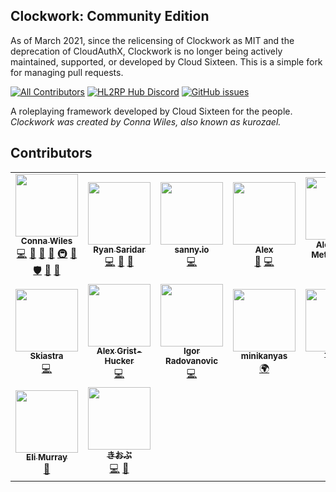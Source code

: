 ## Clockwork: Community Edition
As of March 2021, since the relicensing of Clockwork as MIT and the deprecation of CloudAuthX, Clockwork is no longer being actively maintained, supported, or developed by Cloud Sixteen. This is a simple fork for managing pull requests.

[![All Contributors](https://img.shields.io/badge/all_contributors-15-orange.svg)](#contributors)
[![HL2RP Hub Discord](https://img.shields.io/discord/1008102295491334154.svg)](https://discord.gg/hyPtDAF)
[![GitHub issues](https://img.shields.io/github/issues-raw/Aspect12/ClockworkCE.svg)](https://github.com/Aspect12/ClockworkCE/issues)

A roleplaying framework developed by Cloud Sixteen for the people.  
*Clockwork was created by Conna Wiles, also known as kurozael.*

## Contributors

<!-- ALL-CONTRIBUTORS-LIST:START - Do not remove or modify this section -->
<!-- prettier-ignore-start -->
<!-- markdownlint-disable -->
<table>
  <tr>
    <td align="center"><a href="http://kurozael.com"><img src="https://avatars1.githubusercontent.com/u/486972?v=4" width="100px;" alt=""/><br /><sub><b>Conna Wiles</b></sub></a><br /><a href="https://github.com/CloudSixteen/Clockwork/commits?author=kurozael" title="Code">💻</a> <a href="#maintenance-kurozael" title="Maintenance">🚧</a> <a href="#design-kurozael" title="Design">🎨</a> <a href="https://github.com/CloudSixteen/Clockwork/commits?author=kurozael" title="Documentation">📖</a> <a href="#infra-kurozael" title="Infrastructure (Hosting, Build-Tools, etc)">🚇</a> <a href="#plugin-kurozael" title="Plugin/utility libraries">🔌</a> <a href="#security-kurozael" title="Security">🛡️</a> <a href="#projectManagement-kurozael" title="Project Management">📆</a> <a href="#ideas-kurozael" title="Ideas, Planning, & Feedback">🤔</a></td>
    <td align="center"><a href="https://github.com/VortixDev"><img src="https://avatars1.githubusercontent.com/u/8403417?v=4" width="100px;" alt=""/><br /><sub><b>Ryan Saridar</b></sub></a><br /><a href="https://github.com/CloudSixteen/Clockwork/commits?author=VortixDev" title="Code">💻</a> <a href="#maintenance-VortixDev" title="Maintenance">🚧</a> <a href="#design-VortixDev" title="Design">🎨</a></td>
    <td align="center"><a href="http://sanny.io"><img src="https://avatars2.githubusercontent.com/u/3054653?v=4" width="100px;" alt=""/><br /><sub><b>sanny.io</b></sub></a><br /><a href="https://github.com/CloudSixteen/Clockwork/commits?author=sanny-io" title="Code">💻</a></td>
    <td align="center"><a href="http://alexsavory.me"><img src="https://avatars3.githubusercontent.com/u/838217?v=4" width="100px;" alt=""/><br /><sub><b>Alex</b></sub></a><br /><a href="#design-trurascalz" title="Design">🎨</a> <a href="https://github.com/CloudSixteen/Clockwork/commits?author=trurascalz" title="Code">💻</a></td>
    <td align="center"><a href="https://github.com/ametrocavich"><img src="https://avatars0.githubusercontent.com/u/2490800?v=4" width="100px;" alt=""/><br /><sub><b>Alexander Metrocavich</b></sub></a><br /><a href="https://github.com/CloudSixteen/Clockwork/commits?author=ametrocavich" title="Code">💻</a></td>
    <td align="center"><a href="https://github.com/Gr4Ss"><img src="https://avatars0.githubusercontent.com/u/1671806?v=4" width="100px;" alt=""/><br /><sub><b>Arno Biesmans</b></sub></a><br /><a href="https://github.com/CloudSixteen/Clockwork/commits?author=Gr4Ss" title="Code">💻</a></td>
    <td align="center"><a href="http://jonathandroogh.com"><img src="https://avatars2.githubusercontent.com/u/5252282?v=4" width="100px;" alt=""/><br /><sub><b>Jonathan Droogh</b></sub></a><br /><a href="https://github.com/CloudSixteen/Clockwork/commits?author=xRJx" title="Code">💻</a></td>
  </tr>
  <tr>
    <td align="center"><a href="https://github.com/Skiastra"><img src="https://avatars2.githubusercontent.com/u/8324893?v=4" width="100px;" alt=""/><br /><sub><b>Skiastra</b></sub></a><br /><a href="https://github.com/CloudSixteen/Clockwork/commits?author=Skiastra" title="Code">💻</a></td>
    <td align="center"><a href="http://alexgrist.com"><img src="https://avatars3.githubusercontent.com/u/180351?v=4" width="100px;" alt=""/><br /><sub><b>Alex Grist-Hucker</b></sub></a><br /><a href="https://github.com/CloudSixteen/Clockwork/commits?author=alexgrist" title="Code">💻</a></td>
    <td align="center"><a href="https://github.com/impulsh"><img src="https://avatars0.githubusercontent.com/u/2431907?v=4" width="100px;" alt=""/><br /><sub><b>Igor Radovanovic</b></sub></a><br /><a href="https://github.com/CloudSixteen/Clockwork/commits?author=impulsh" title="Code">💻</a></td>
    <td align="center"><a href="https://github.com/minikanyas"><img src="https://avatars0.githubusercontent.com/u/5072163?v=4" width="100px;" alt=""/><br /><sub><b>minikanyas</b></sub></a><br /><a href="#translation-minikanyas" title="Translation">🌍</a></td>
    <td align="center"><a href="https://github.com/10sa"><img src="https://avatars0.githubusercontent.com/u/16622747?v=4" width="100px;" alt=""/><br /><sub><b>Tensa</b></sub></a><br /><a href="#translation-10sa" title="Translation">🌍</a></td>
    <td align="center"><a href="https://github.com/karl-police"><img src="https://avatars0.githubusercontent.com/u/12023782?v=4" width="100px;" alt=""/><br /><sub><b>karl-police</b></sub></a><br /><a href="#translation-karl-police" title="Translation">🌍</a> <a href="https://github.com/CloudSixteen/Clockwork/commits?author=karl-police" title="Code">💻</a></td>
    <td align="center"><a href="https://github.com/TheRealEnderHero"><img src="https://avatars2.githubusercontent.com/u/10726205?v=4" width="100px;" alt=""/><br /><sub><b>EnderHero</b></sub></a><br /><a href="#translation-TheRealEnderHero" title="Translation">🌍</a></td>
  </tr>
  <tr>
    <td align="center"><a href="http://www.elimurray.co.uk/"><img src="https://avatars1.githubusercontent.com/u/34821469?v=4" width="100px;" alt=""/><br /><sub><b>Eli Murray</b></sub></a><br /><a href="https://github.com/CloudSixteen/Clockwork/commits?author=murray-elijah" title="Documentation">📖</a></td>
    <td align="center"><a href="https://www.youtube.com/watch?v=k0qmkQGqpM8"><img src="https://avatars1.githubusercontent.com/u/13487173?v=4" width="100px;" alt=""/><br /><sub><b>きおぶ</b></sub></a><br /><a href="https://github.com/CloudSixteen/Clockwork/commits?author=kiobu" title="Code">💻</a> <a href="#maintenance-kiobu" title="Maintenance">🚧</a></td>
  </tr>
</table>

<!-- markdownlint-enable -->
<!-- prettier-ignore-end -->
<!-- ALL-CONTRIBUTORS-LIST:END -->
